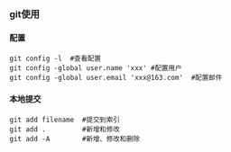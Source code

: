 ### git使用

#### 配置

```shell
git config -l  #查看配置
git config -global user.name 'xxx' #配置用户
git config -global user.email 'xxx@163.com'  #配置邮件

```

#### 本地提交

```shell
git add filename  #提交到索引
git add .         #新增和修改
git add -A        #新增、修改和删除
```

